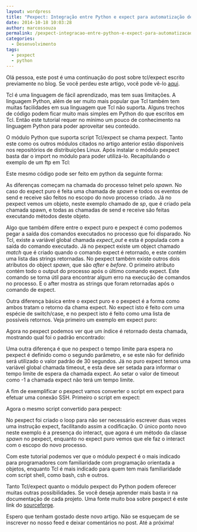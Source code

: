 ```yaml
---
layout: wordpress
title: "Pexpect: Integração entre Python e expect para automatização de tarefas"
date: 2014-10-18 10:03:28
author: marcossouza
permalink: /pexpect-integracao-entre-python-e-expect-para-automatizacao-de-tarefas/
categories:
  - Desenvolvimento
tags:
  - pexpect
  - python
---
```


Olá pessoa, este post é uma continuação do post sobre tcl/expect escrito previamente no blog. Se você perdeu este artigo, você pode vê-lo <a href="/tclexpect-automatizacao-de-comandos-interativos-no-linux">aqui</a>.

Tcl é uma linguagem de fácil aprendizado, mas tem suas limitações. A linguagem Python, além de ser muito mais popular que Tcl também tem muitas facilidades em sua linguagem que Tcl não suporta. Alguns trechos de código podem ficar muito mais simples em Python do que escritos em Tcl. Então este tutorial requer no mínimo um pouco de conhecimento na linguagem Python para poder aproveitar seu conteúdo.

O módulo Python que suporta script Tcl/expect se chama pexpect. Tanto este como os outros módulos citados no artigo anterior estão disponíveis nos repositórios de distribuições Linux. Após instalar o módulo pexpect basta dar o import no módulo para poder utilizá-lo. Recapitulando o exemplo de um ftp em Tcl:

<script src="//gistfy-app.herokuapp.com/github/ButecoOpenSource/exemplos/tcl_expect/telnet.exp" type="text/javascript"></script>

Este mesmo código pode ser feito em python da seguinte forma:
<script src="//gistfy-app.herokuapp.com/github/ButecoOpenSource/exemplos/pexpect/telnet.py" type="text/javascript"></script>

As diferenças começam na chamada do processo telnet pelo <em>spawn</em>. No caso do expect puro é feita uma chamada de <em>spawn</em> e todos os eventos de send e receive são feitos no escopo do novo processo criado. Já no pexpect vemos um objeto, neste exemplo chamado de <em>sp</em>, que é criado pela chamada spawn, e todas as chamadas de send e receive são feitas executando métodos deste objeto.

Algo que também difere entre o expect puro e pexpect é como podemos pegar a saída dos comandos executados no processo que foi disparado. No Tcl, existe a variável global chamada <em>expect_out</em> e esta é populada com a saída do comando executado. Já no pexpect existe um object chamado <em>match</em> que é criado quando o comando expect é retornado, e este contém uma lista das strings retornadas. No pexpect também existe outros dois atributos do object <em>spawn</em>, que são <em>after</em> e <em>before</em>. O primeiro atributo contém todo o output do processo após o último comando expect. Este comando se torna útil para encontrar algum erro na execução de comandos no processo. E o after mostra as strings que foram retornadas após o comando de expect.

Outra diferença básica entre o expect puro e o pexpect é a forma como ambos tratam o retorno da chama expect. No expect isto é feito com uma espécie de switch/case, e no pexpect isto é feito como uma lista de possíveis retornos. Veja primeiro um exemplo em expect puro:
<script src="//gistfy-app.herokuapp.com/github/ButecoOpenSource/exemplos/tcl_expect/multiplo.exp" type="text/javascript"></script>

Agora no pexpect podemos ver que um índice é retornado desta chamada, mostrando qual foi o padrão encontrado:
<script src="//gistfy-app.herokuapp.com/github/ButecoOpenSource/exemplos/pexpect/multiplo.py" type="text/javascript"></script>

Uma outra diferença é que no pexpect o tempo limite para espera no pexpect é definido como o segundo parâmetro, e se este não for definido será utilizado o valor padrão de 30 segundos. Já no puro expect temos uma variável global chamada timeout, e esta deve ser setada para informar o tempo limite de espera da chamada expect. Ao setar o valor de timeout como -1 a chamada expect não terá um tempo limite.

A fim de exemplificar o pexpect vamos converter o script em expect para efetuar uma conexão SSH. Primeiro o script em expect:
<script src="//gistfy-app.herokuapp.com/github/ButecoOpenSource/exemplos/tcl_expect/ssh.exp" type="text/javascript"></script>

Agora o mesmo script convertido para pexpect:
<script src="//gistfy-app.herokuapp.com/github/ButecoOpenSource/exemplos/pexpect/ssh.py" type="text/javascript"></script>

No pexpect foi criado o loop para não ser necessário escrever duas vezes uma instrução expect, facilitando assim a codificação. O único ponto novo neste exemplo é a presença do interact, que agora é um método da classe <em>spawn</em> no pexpect, enquanto no expect puro vemos que ele faz o interact com o escopo do novo processo.

Com este tutorial podemos ver que o módulo pexpect é o mais indicado para programadores com familiaridade com programação orientada a objetos, enquanto Tcl é mais indicado para quem tem mais familiaridade com script shell, como bash, csh e outros.

Tanto Tcl/expect quanto o módulo pexpect do Python podem oferecer muitas outras possibilidades. Se você deseja aprender mais basta ir na documentação de cada projeto. Uma fonte muito boa sobre pexpect é este link do <a href="http://pexpect.sourceforge.net/pexpect.html">sourceforge</a>.

Espero que tenham gostado deste novo artigo. Não se esqueçam de se inscrever no nosso feed e deixar comentários no post. Até a próxima!
